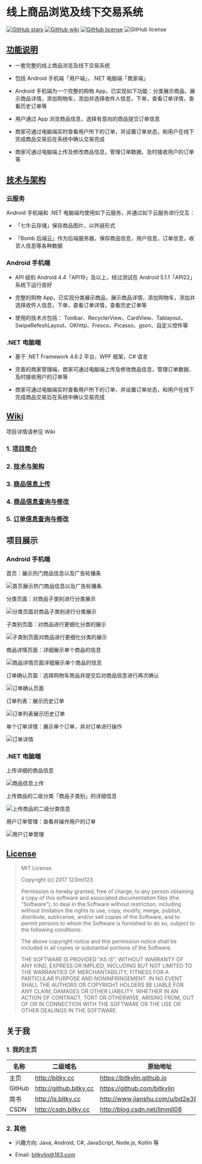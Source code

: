 # 线上商品浏览及线下交易系统

[![GitHub stars](https://img.shields.io/github/stars/bitkylin/MapForTour.svg)](https://github.com/bitkylin/MapForTour/stargazers)
[![GitHub wiki](https://img.shields.io/badge/publish-Wiki-brightgreen.svg)](https://github.com/bitkylin/MapForTour/wiki)
[![GitHub license](https://img.shields.io/badge/license-MIT-blue.svg)](https://raw.githubusercontent.com/bitkylin/BitkyShop/master/LICENSE)
![GitHub license](https://img.shields.io/badge/license-MIT-blue.svg)

## [功能说明](https://github.com/bitkylin/BitkyShop/wiki)

- 一套完整的线上商品浏览及线下交易系统

- 包括 Android 手机端「用户端」，.NET 电脑端「商家端」

- Android 手机端为一个完整的购物 App，已实现如下功能：分类展示商品，展示商品详情，添加购物车，添加并选择收件人信息，下单，查看订单详情，查看历史订单等

- 用户通过 App 浏览商品信息，选择有意向的商品提交订单信息

- 商家可通过电脑端实时查看用户所下的订单，并设置订单状态，和用户在线下完成商品交易后在系统中确认交易完成

- 商家可通过电脑端上传及修改商品信息，管理订单数据、及时接收用户的订单等

## [技术与架构](https://github.com/bitkylin/BitkyShop/wiki/%E6%8A%80%E6%9C%AF%E4%B8%8E%E6%9E%B6%E6%9E%84)

### 云服务

Android 手机端和 .NET 电脑端均使用如下云服务，并通过如下云服务进行交互：

- 「七牛云存储」保存商品图片，以外链形式

- 「Bomb 后端云」作为后端服务器，保存商品信息，用户信息，订单信息，收货人信息等各种数据

### Android 手机端

- API 级别 Android 4.4「API19」及以上，经过测试在 Android 5.1.1「API22」系统下运行良好

- 完整的购物 App，已实现分类展示商品，展示商品详情，添加购物车，添加并选择收件人信息，下单，查看订单详情，查看历史订单等

- 使用的技术点包括： Toolbar、RecyclerView、CardView、Tablayout、SwipeRefeshLayout、OKhttp、Fresco、Picasso、gson、自定义控件等

### .NET 电脑端

- 基于 .NET Framework 4.6.2 平台，WPF 框架，C# 语言

- 完善的商家管理端，商家可通过电脑端上传及修改商品信息，管理订单数据、及时接收用户的订单等

- 商家可通过电脑端实时查看用户所下的订单，并设置订单状态，和用户在线下完成商品交易后在系统中确认交易完成

## [Wiki](https://github.com/bitkylin/BitkyShop/wiki)

项目详情请参见 Wiki

### 1. [项目简介](https://github.com/bitkylin/BitkyShop/wiki)

### 2. [技术与架构](https://github.com/bitkylin/BitkyShop/wiki/技术与架构)

### 3. [商品信息上传](https://github.com/bitkylin/BitkyShop/wiki/商品信息上传)

### 4. [商品信息查询与修改](https://github.com/bitkylin/BitkyShop/wiki/商品信息查询与修改)

### 5. [订单信息查询与修改](https://github.com/bitkylin/BitkyShop/wiki/订单信息查询与修改)


## 项目展示

### Android 手机端

首页：展示热门商品信息以及广告轮播条

![首页展示热门商品信息以及广告轮播条](./mdphoto/main/app01.png)

分类页面：对商品子类别进行分类展示

![分类页面对商品子类别进行分类展示](./mdphoto/main/app02.png)

子类别页面：对商品进行更细化分类的展示

![子类别页面对商品进行更细化分类的展示](./mdphoto/main/app03.png)

商品详情页面：详细展示单个商品的信息

![商品详情页面详细展示单个商品的信息](./mdphoto/main/app04.png)

订单确认页面：选择购物车商品并提交后对商品信息进行再次确认

![订单确认页面](./mdphoto/main/app05.png)

订单列表：展示历史订单

![订单列表展示历史订单](./mdphoto/main/app06.png)

单个订单详情：展示单个订单，并对订单进行操作

![订单详情](./mdphoto/main/app07.png)

### .NET 电脑端

上传详细的商品信息

![商品信息上传](./mdphoto/main/desktop0.png)

上传商品的二级分类「商品子类别」的详细信息

![上传商品的二级分类信息](./mdphoto/main/desktop1.png)

用户订单管理：查看并操作用户的订单

![用户订单管理](./mdphoto/main/desktop2.png)

## [License](https://github.com/bitkylin/BitkyShop/blob/master/LICENSE)

> MIT License
> 
> Copyright (c) 2017 123lml123
> 
> Permission is hereby granted, free of charge, to any person obtaining a copy
> of this software and associated documentation files (the "Software"), to deal
> in the Software without restriction, including without limitation the rights
> to use, copy, modify, merge, publish, distribute, sublicense, and/or sell
> copies of the Software, and to permit persons to whom the Software is
> furnished to do so, subject to the following conditions:
> 
> The above copyright notice and this permission notice shall be included in all
> copies or substantial portions of the Software.
> 
> THE SOFTWARE IS PROVIDED "AS IS", WITHOUT WARRANTY OF ANY KIND, EXPRESS OR
> IMPLIED, INCLUDING BUT NOT LIMITED TO THE WARRANTIES OF MERCHANTABILITY,
> FITNESS FOR A PARTICULAR PURPOSE AND NONINFRINGEMENT. IN NO EVENT SHALL THE
> AUTHORS OR COPYRIGHT HOLDERS BE LIABLE FOR ANY CLAIM, DAMAGES OR OTHER
> LIABILITY, WHETHER IN AN ACTION OF CONTRACT, TORT OR OTHERWISE, ARISING FROM,
> OUT OF OR IN CONNECTION WITH THE SOFTWARE OR THE USE OR OTHER DEALINGS IN THE
> SOFTWARE.

## 关于我

### 1. 我的主页

名称|二级域名|原始地址
---|---|---
主页|http://bitky.cc|https://bitkylin.github.io
GitHub|http://github.bitky.cc|https://github.com/bitkylin
简书|http://js.bitky.cc|http://www.jianshu.com/u/bd2e386a6ea8
CSDN|http://csdn.bitky.cc|http://blog.csdn.net/llmmll08


### 2. 其他

- 兴趣方向: Java, Android, C#, JavaScript, Node.js, Kotlin 等

- Email: bitkylin@163.com
